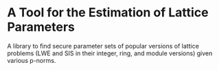 # A Tool for the Estimation of Lattice Parameters

A library to find secure parameter sets of popular versions of lattice problems (LWE and SIS in their integer, ring, and module versions) given various p-norms. 

